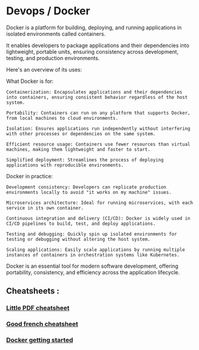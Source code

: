 # Devops / Docker

Docker is a platform for building, deploying, and running applications in isolated environments called containers. 

It enables developers to package applications and their dependencies into lightweight, portable units, ensuring consistency across development, testing, and production environments. 

Here's an overview of its uses:

What Docker is for:

    Containerization: Encapsulates applications and their dependencies into containers, ensuring consistent behavior regardless of the host system.

    Portability: Containers can run on any platform that supports Docker, from local machines to cloud environments.

    Isolation: Ensures applications run independently without interfering with other processes or dependencies on the same system.

    Efficient resource usage: Containers use fewer resources than virtual machines, making them lightweight and faster to start.

    Simplified deployment: Streamlines the process of deploying applications with reproducible environments.

Docker in practice:

    Development consistency: Developers can replicate production environments locally to avoid "it works on my machine" issues.
    
    Microservices architecture: Ideal for running microservices, with each service in its own container.
    
    Continuous integration and delivery (CI/CD): Docker is widely used in CI/CD pipelines to build, test, and deploy applications.
    
    Testing and debugging: Quickly spin up isolated environments for testing or debugging without altering the host system.
    
    Scaling applications: Easily scale applications by running multiple instances of containers in orchestration systems like Kubernetes.

Docker is an essential tool for modern software development, offering portability, consistency, and efficiency across the application lifecycle.

## Cheatsheets :

### [Little PDF cheatsheet](./DockerCheatsheet.pdf)

### [Good french cheatsheet](https://www.hostinger.fr/tutoriels/cheat-sheet-docker)

### [Docker getting started](https://docs.docker.com/get-started/)